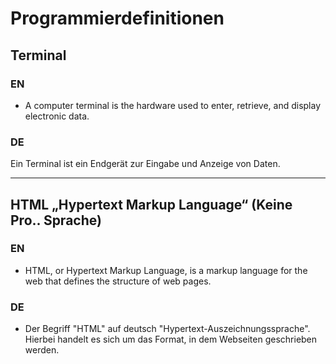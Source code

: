 # Programmierdefinitionen
## Terminal 
### EN 
* A computer terminal is the hardware used to enter, retrieve, and display electronic data.
### DE
Ein Terminal ist ein Endgerät zur Eingabe und Anzeige von Daten.
_______________________________________________________________________
## HTML „Hypertext Markup Language“ (Keine Pro.. Sprache)

### EN
* HTML, or Hypertext Markup Language, is a markup language for the web that defines the structure of web pages.
### DE
* Der Begriff "HTML" auf deutsch "Hypertext-Auszeichnungssprache". Hierbei handelt es sich um das Format, in dem Webseiten geschrieben werden.
